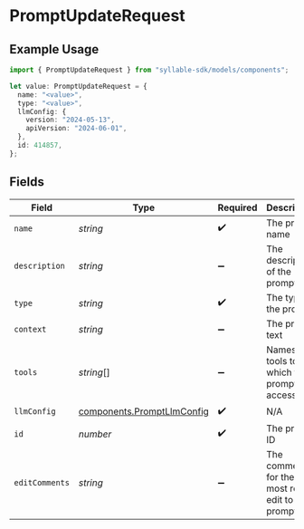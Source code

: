 # PromptUpdateRequest

## Example Usage

```typescript
import { PromptUpdateRequest } from "syllable-sdk/models/components";

let value: PromptUpdateRequest = {
  name: "<value>",
  type: "<value>",
  llmConfig: {
    version: "2024-05-13",
    apiVersion: "2024-06-01",
  },
  id: 414857,
};
```

## Fields

| Field                                                                    | Type                                                                     | Required                                                                 | Description                                                              |
| ------------------------------------------------------------------------ | ------------------------------------------------------------------------ | ------------------------------------------------------------------------ | ------------------------------------------------------------------------ |
| `name`                                                                   | *string*                                                                 | :heavy_check_mark:                                                       | The prompt name                                                          |
| `description`                                                            | *string*                                                                 | :heavy_minus_sign:                                                       | The description of the prompt                                            |
| `type`                                                                   | *string*                                                                 | :heavy_check_mark:                                                       | The type of the prompt                                                   |
| `context`                                                                | *string*                                                                 | :heavy_minus_sign:                                                       | The prompt text                                                          |
| `tools`                                                                  | *string*[]                                                               | :heavy_minus_sign:                                                       | Names of tools to which the prompt has access                            |
| `llmConfig`                                                              | [components.PromptLlmConfig](../../models/components/promptllmconfig.md) | :heavy_check_mark:                                                       | N/A                                                                      |
| `id`                                                                     | *number*                                                                 | :heavy_check_mark:                                                       | The prompt ID                                                            |
| `editComments`                                                           | *string*                                                                 | :heavy_minus_sign:                                                       | The comments for the most recent edit to the prompt                      |